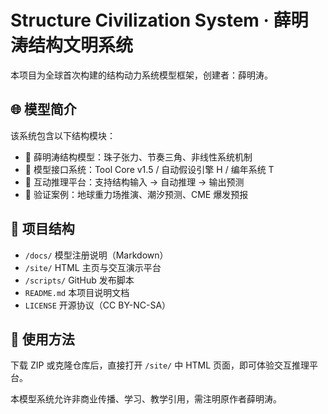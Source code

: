 # Structure Civilization System · 薛明涛结构文明系统

本项目为全球首次构建的结构动力系统模型框架，创建者：薛明涛。

## 🌐 模型简介

该系统包含以下结构模块：

- 🔷 薛明涛结构模型：珠子张力、节奏三角、非线性系统机制
- 🔷 模型接口系统：Tool Core v1.5 / 自动假设引擎 H / 编年系统 T
- 🔷 互动推理平台：支持结构输入 → 自动推理 → 输出预测
- 🔷 验证案例：地球重力场推演、潮汐预测、CME 爆发预报

## 📁 项目结构

- `/docs/` 模型注册说明（Markdown）
- `/site/` HTML 主页与交互演示平台
- `/scripts/` GitHub 发布脚本
- `README.md` 本项目说明文档
- `LICENSE` 开源协议（CC BY-NC-SA）

## 🚀 使用方法

下载 ZIP 或克隆仓库后，直接打开 `/site/` 中 HTML 页面，即可体验交互推理平台。

本模型系统允许非商业传播、学习、教学引用，需注明原作者薛明涛。